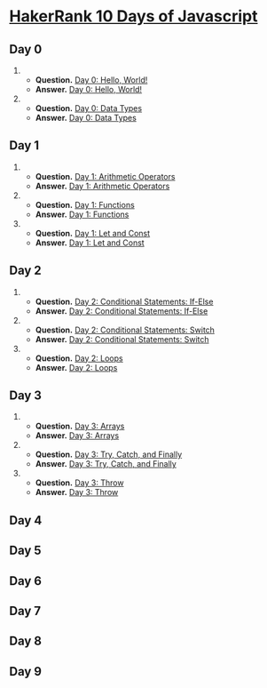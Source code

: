 # [HakerRank 10 Days of Javascript](https://www.hackerrank.com/domains/tutorials/10-days-of-javascript)

## Day 0

1. - **Question.** [Day 0: Hello, World!](https://www.hackerrank.com/challenges/js10-hello-world/problem)
   - **Answer.** [Day 0: Hello, World!](./DAY%200/day0HelloWorld.js)

2. - **Question.** [Day 0: Data Types](https://www.hackerrank.com/challenges/js10-data-types/problem)
   - **Answer.** [Day 0: Data Types](./DAY%200//day0DatTypes.js)

## Day 1

1. - **Question.** [Day 1: Arithmetic Operators](https://www.hackerrank.com/challenges/js10-arithmetic-operators/problem)
   - **Answer.** [Day 1: Arithmetic Operators](./DAY%201/day1ArithmeticOperators.js)

2. - **Question.** [Day 1: Functions](https://www.hackerrank.com/challenges/js10-function/problem)
   - **Answer.** [Day 1: Functions](./DAY%201/day1Functions.js)

3. - **Question.** [Day 1: Let and Const](https://www.hackerrank.com/challenges/js10-let-and-const/problem)
   - **Answer.** [Day 1: Let and Const](./DAY%201/day1LetAndConst.js)

## Day 2

1. - **Question.** [Day 2: Conditional Statements: If-Else](https://www.hackerrank.com/challenges/js10-if-else/problem)
   - **Answer.** [Day 2: Conditional Statements: If-Else](./DAY%202/day2ConditionalStatementsIfElse.js)

2. - **Question.** [Day 2: Conditional Statements: Switch](https://www.hackerrank.com/challenges/js10-switch/problem)
   - **Answer.** [Day 2: Conditional Statements: Switch](./DAY%202/day2ConditionalStatementsSwitch.js)

3. - **Question.** [Day 2: Loops](https://www.hackerrank.com/challenges/js10-loops/problem)
   - **Answer.** [Day 2: Loops](./DAY%202/day2Loops.js)

## Day 3

1. - **Question.** [Day 3: Arrays](https://www.hackerrank.com/challenges/js10-arrays/problem)
   - **Answer.** [Day 3: Arrays](./DAY%203/day3Arrays.js)

2. - **Question.** [Day 3: Try, Catch, and Finally](https://www.hackerrank.com/challenges/js10-try-catch-and-finally/problem)
   - **Answer.** [Day 3: Try, Catch, and Finally](./DAY%203/day3TryCatchAndFinally.js)

3. - **Question.** [Day 3: Throw](https://www.hackerrank.com/challenges/js10-throw/problem)
   - **Answer.** [Day 3: Throw](./DAY%203/day3Throw.js)

## Day 4

## Day 5

## Day 6

## Day 7

## Day 8

## Day 9
